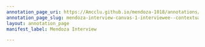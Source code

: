 ```yaml
---
annotation_page_uri: https://Amcclu.github.io/mendoza-1018/annotations/mendoza-interview-canvas-1-interviewee--contextualizing--tone-change--relating-secondhand-experience-.json
annotation_page_slug: mendoza-interview-canvas-1-interviewee--contextualizing--tone-change--relating-secondhand-experience-
layout: annotation_page
manifest_label: Mendoza Interview

---
```

